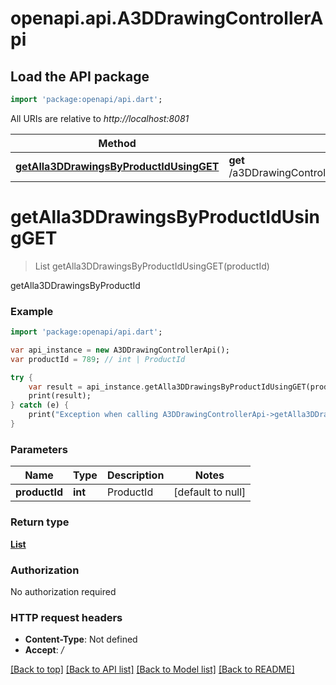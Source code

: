 # openapi.api.A3DDrawingControllerApi

## Load the API package
```dart
import 'package:openapi/api.dart';
```

All URIs are relative to *http://localhost:8081*

Method | HTTP request | Description
------------- | ------------- | -------------
[**getAlla3DDrawingsByProductIdUsingGET**](A3DDrawingControllerApi.md#getAlla3DDrawingsByProductIdUsingGET) | **get** /a3DDrawingController/getAlla3DDrawingsByProductId/{ProductId} | getAlla3DDrawingsByProductId


# **getAlla3DDrawingsByProductIdUsingGET**
> List<A3DDrawing> getAlla3DDrawingsByProductIdUsingGET(productId)

getAlla3DDrawingsByProductId

### Example 
```dart
import 'package:openapi/api.dart';

var api_instance = new A3DDrawingControllerApi();
var productId = 789; // int | ProductId

try { 
    var result = api_instance.getAlla3DDrawingsByProductIdUsingGET(productId);
    print(result);
} catch (e) {
    print("Exception when calling A3DDrawingControllerApi->getAlla3DDrawingsByProductIdUsingGET: $e\n");
}
```

### Parameters

Name | Type | Description  | Notes
------------- | ------------- | ------------- | -------------
 **productId** | **int**| ProductId | [default to null]

### Return type

[**List<A3DDrawing>**](A3DDrawing.md)

### Authorization

No authorization required

### HTTP request headers

 - **Content-Type**: Not defined
 - **Accept**: */*

[[Back to top]](#) [[Back to API list]](../README.md#documentation-for-api-endpoints) [[Back to Model list]](../README.md#documentation-for-models) [[Back to README]](../README.md)

